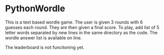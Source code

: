# PythonWordle
This is a text based wordle game. The user is given 3 rounds with 6 guesses each round. They are then given a final score.
To play, add list of 5 letter words separated by new lines in the same directory as the code. The wordle answer list is available on line.

The leaderboard is not funcitoning yet.
